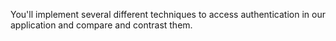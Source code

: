 You'll implement several different techniques to access authentication in our application and compare and contrast them.
